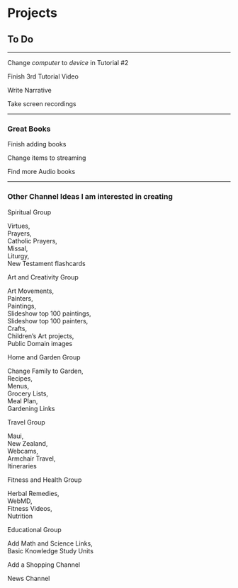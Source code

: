 # Projects
## To Do
***

Change *computer* to *device* in Tutorial #2

Finish 3rd Tutorial Video

Write Narrative

Take screen recordings

***


### Great Books

Finish adding books

Change items to streaming

Find more Audio books

***

### Other Channel Ideas I am interested in creating

Spiritual Group

Virtues,   
Prayers,   
Catholic Prayers,   
Missal,   
Liturgy,   
New Testament flashcards

Art and Creativity Group

Art Movements,   
Painters,   
Paintings,   
Slideshow top 100 paintings,   
Slideshow top 100 painters,   
Crafts,   
Children’s Art projects,   
Public Domain images

Home and Garden Group

Change Family to Garden,   
Recipes,   
Menus,   
Grocery Lists,   
Meal Plan,   
Gardening Links

Travel Group

Maui,   
New Zealand,   
Webcams,   
Armchair Travel,   
Itineraries

Fitness and Health Group

Herbal Remedies,   
WebMD,   
Fitness Videos,   
Nutrition

Educational Group

Add Math and Science Links,   
Basic Knowledge Study Units

Add a Shopping Channel

News Channel

